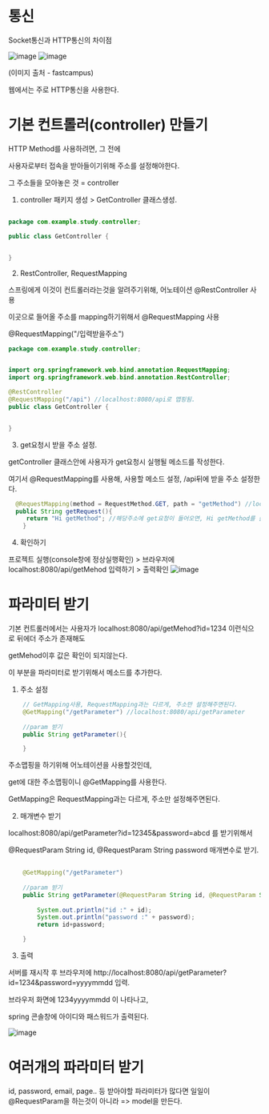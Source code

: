 # 통신

Socket통신과 HTTP통신의 차이점

![image](https://user-images.githubusercontent.com/85108615/195775973-6853be9c-62bc-49fd-aea6-53ca1d043606.png)  ![image](https://user-images.githubusercontent.com/85108615/195775994-e49045b7-4d02-4a1a-a47e-eef3fece516d.png)

(이미지 출처 - fastcampus)

웹에서는 주로 HTTP통신을 사용한다.


# 기본 컨트롤러(controller) 만들기

HTTP Method를 사용하려면, 그 전에

사용자로부터 접속을 받아들이기위해 주소를 설정해야한다. 

그 주소들을 모아놓은 것 = controller


1. controller 패키지 생성 > GetController 클래스생성.

```java

package com.example.study.controller;

public class GetController {


}

```
2. RestController, RequestMapping

스프링에게 이것이 컨트롤러라는것을 알려주기위해, 어노테이션 @RestController 사용

이곳으로 들어올 주소를 mapping하기위해서 @RequestMapping 사용

@RequestMapping("/입력받을주소")

```java
package com.example.study.controller;


import org.springframework.web.bind.annotation.RequestMapping;
import org.springframework.web.bind.annotation.RestController;

@RestController
@RequestMapping("/api") //localhost:8080/api로 맵핑됨.
public class GetController {


}
```

3. get요청시 받을 주소 설정.

getController 클래스안에 사용자가 get요청시 실행될 메소드를 작성한다.

여기서  @RequestMapping를 사용해, 사용할 메소드 설정, /api뒤에 받을 주소 설정한다.

```java
  @RequestMapping(method = RequestMethod.GET, path = "getMethod") //localhost:8080/api/getMehod
  public String getRequest(){
     return "Hi getMethod"; //해당주소에 get요청이 들어오면, Hi getMethod를 출력한다.
    }

```

4. 확인하기

프로젝트 실행(console창에 정상실행확인) > 브라우저에  localhost:8080/api/getMehod 입력하기 > 출력확인
![image](https://user-images.githubusercontent.com/85108615/195783089-3e585810-e521-4699-9adb-b4978b4c1a28.png)



# 파라미터 받기

기본 컨트롤러에서는 사용자가 localhost:8080/api/getMehod?id=1234 이런식으로 뒤에더 주소가 존재해도

getMehod이후 값은 확인이 되지않는다.

이 부분을 파라미터로 받기위해서 메소드를 추가한다.

1. 주소 설정
```java
    // GetMapping사용, RequestMapping과는 다르게, 주소만 설정해주면된다.
    @GetMapping("/getParameter") //localhost:8080/api/getParameter
    
    //param 받기
    public String getParameter(){

    }

```
주소맵핑을 하기위해 어노테이션을 사용할것인데,

get에 대한 주소맵핑이니 @GetMapping를 사용한다.

GetMapping은 RequestMapping과는 다르게, 주소만 설정해주면된다.

2. 매개변수 받기

localhost:8080/api/getParameter?id=12345&password=abcd 를 받기위해서

@RequestParam String id, @RequestParam String password 매개변수로 받기.
```java
    
    @GetMapping("/getParameter") 
    
    //param 받기
    public String getParameter(@RequestParam String id, @RequestParam String password){
    
        System.out.println("id :" + id);
        System.out.println("password :" + password);
        return id+password;

    }

```

3. 출력

서버를 재시작 후 브라우저에 http://localhost:8080/api/getParameter?id=1234&password=yyyymmdd 입력.

브라우저 화면에 1234yyyymmdd 이 나타나고,

spring 콘솔창에 아이디와 패스워드가 출력된다.

![image](https://user-images.githubusercontent.com/85108615/195785655-2e71f1c4-f01e-47b5-a8b1-df20ca5dbee4.png)




# 여러개의 파라미터 받기

id, password, email, page.. 등 받아야할 파라미터가 많다면 일일이 @RequestParam을 하는것이 아니라 => model을 만든다.









